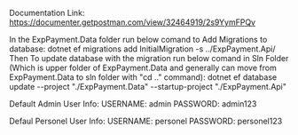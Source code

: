 Documentation Link: https://documenter.getpostman.com/view/32464919/2s9YymFPQv

In the ExpPayment.Data folder run below comand to Add Migrations to database:
  dotnet ef migrations add InitialMigration -s ../ExpPayment.Api/ 
Then To update database with the migration run below comand in Sln Folder (Which is upper folder of ExpPayment.Data and generally can move from ExpPayment.Data to sln folder with "cd .." command):
  dotnet ef database update --project "./ExpPayment.Data" --startup-project "./ExpPayment.Api"

Default Admin User Info:
USERNAME: admin
PASSWORD: admin123

Defaul Personel User Info:
USERNAME: personel
PASSWORD: personel123
